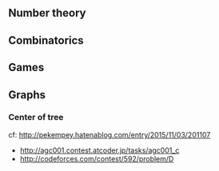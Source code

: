 ## Number theory


## Combinatorics


## Games

## Graphs

### Center of tree

cf: http://pekempey.hatenablog.com/entry/2015/11/03/201107

- http://agc001.contest.atcoder.jp/tasks/agc001_c
- http://codeforces.com/contest/592/problem/D
